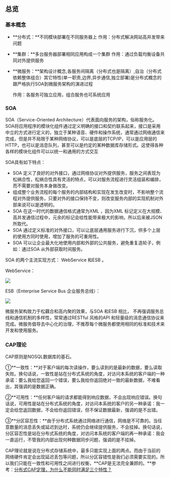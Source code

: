 ## 总览

### 基本概念

- **分布式：**不同模块部署在不同服务器上 
  作用：分布式解决网站高并发带来问题

- **集群：**多台服务器部署相同应用构成一个集群 
  作用：通过负载均衡设备共同对外提供服务

- **微服务：**架构设计概念,各服务间隔离（分布式也是隔离）,自治（分布式依赖整体组合）其它特性(单一职责,边界,异步通信,独立部署)是分布式概念的跟严格执行SOA到微服务架构的演进过程

  作用：各服务可独立应用，组合服务也可系统应用

### SOA

SOA（Service-Oriented Architecture）代表面向服务的架构，俗称服务化。SOA将应用程序的模块化组件通过定义明确的接口和契约联系起来，接口是采用中立的方式进行定义的，独立于某种语音、硬件和操作系统，通常通过网络通信来完成，但是并不局限于某种网络协议，可以是底层的TCP/IP，可以是应用层的HTTP，也可以是消息队列，甚至可以是约定的某种数据库存储形式。这使得各种各样的模块化组件可以以统一和通用的方式交互

SOA具有如下特点：

- SOA 定义了良好的对外接口，通过网络协议对外提供服务，服务之间表现为松祸合性，松祸合性具有灵活的特点，可以对服务流程进行灵活组装和编排，而不需要对服务本身做改变。
-  组成整个业务流程的每个服务的内部结构和实现在发生改变时，不影响整个流程对外提供服务，只要对外的接口保持不变，则改变服务内部的实现机制对外部来说可以是透明的。
-  SOA 在这一时代的数据通信格式通常为XML ，因为XML 标记定义在大规模、高并发通信过程中，元余的标记会给性能带来极大的影响，所以后来被JSON 所取代。
-  SOA 通过定义标准的对外接口，可以让底层通用服务进行下沉，供多个上层的使用方同时使用，增加了服务的可重用性。
- SOA 可以让企业最大化地使用内部和外部的公共服务，避免重复造轮子，例如：通过SOA 从外部获取时间服务。

SOA 的两个主流实现方式： WebService 和ESB 。

WebService：

<div>
    <image src="../res/img/webservice.png"></image>    
</div>

ESB（Enterprise Service Bus 企业服务总线）：

<div>
    <image src="../res/img/ESB.png"></image>
</div>

微服务架构致力于松藕合和高内聚的效果，与SOA 和ESB 相比， 不再强调服务总线和通信机制的多样性，常常通过RESTful 风格的API 和轻量级的消息通信协议来完成。微服务倡导去中心化的治理，不推荐每个微服务都使用相同的标准和技术来开发和使用服务。

### CAP理论

CAP原则是NOSQL数据库的基石。

①**一致性：**对于客户端的每次读操作，要么读到的是最新的数据，要么读取失败。换句话说，一致性是站在分布式系统的角度，对访问本系统的客户端的一种承诺：要么我给您返回一个错误，要么我给你返回绝对一致的最新数据，不难看出，其强调的是数据正确。

②**可用性：**任何客户端的请求都能得到响应数据，不会出现响应错误。换句话说，可用性是站在分布式系统的角度，对访问本系统的客户的另一种承诺：我一定会给您返回数据，不会给你返回错误，但不保证数据最新，强调的是不出错。

③**分区容忍性：**由于分布式系统通过网络进行通信，网络是不可靠的。当任意数量的消息丢失或延迟到达时，系统仍会继续提供服务，不会挂掉。换句话说，分区容忍性是站在分布式系统的角度，对访问本系统的客户端的再一种承诺：我会一直运行，不管我的内部出现何种数据同步问题，强调的是不挂掉。

CAP理论就是说在分布式存储系统中，最多只能实现上面的两点。而由于当前的网络硬件肯定会出现延迟丢包等问题，所以分区容错性是我们必须需要实现的。所以我们只能在一致性和可用性之间进行权衡，**CAP是无法完全兼顾的。**参考：[分布式CAP定理，为什么不能同时满足三个特性？](https://blog.csdn.net/yeyazhishang/article/details/80758354)